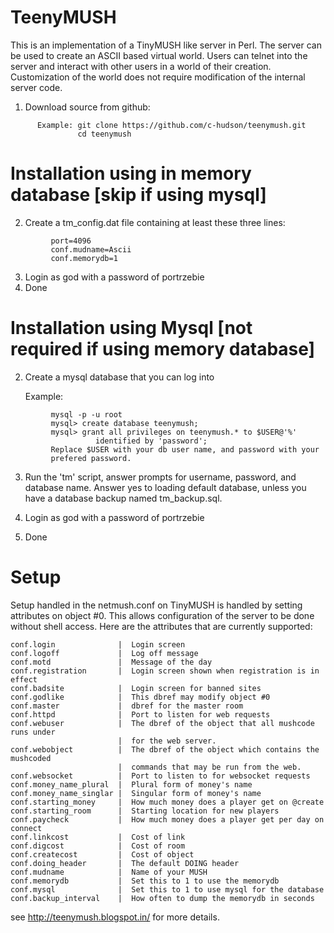 # TeenyMUSH
This is an implementation of a TinyMUSH like server in Perl. The server can
be used to create an ASCII based virtual world.
Users can telnet into the server and interact with other users in a world
of their creation. Customization of the world does not require
modification of the internal server code. 


   1. Download source from github:


```
      Example: git clone https://github.com/c-hudson/teenymush.git
               cd teenymush
```

# Installation using in memory database [skip if using mysql]
   2. Create a tm_config.dat file containing at least these three lines:

```
         port=4096
         conf.mudname=Ascii
         conf.memorydb=1
```
   3. Login as god with a password of portrzebie
   4. Done
      

# Installation using Mysql [not required if using memory database]
   2. Create a mysql database that you can log into
 
      Example:
```
         mysql -p -u root
         mysql> create database teenymush;
         mysql> grant all privileges on teenymush.* to $USER@'%'
                   identified by 'password';
         Replace $USER with your db user name, and password with your
         prefered password.
```

   3. Run the 'tm' script, answer prompts for username, password, and
      database name. Answer yes to loading default database, unless you
      have a database backup named tm_backup.sql.

   4. Login as god with a password of portrzebie

   5. Done

# Setup

Setup handled in the netmush.conf on TinyMUSH is handled by setting
attributes on object #0. This allows configuration of the server
to be done without shell access. Here are the attributes that are
currently supported:

```
conf.login              |  Login screen
conf.logoff             |  Log off message
conf.motd               |  Message of the day
conf.registration       |  Login screen shown when registration is in effect
conf.badsite            |  Login screen for banned sites
conf.godlike            |  This dbref may modify object #0
conf.master             |  dbref for the master room
conf.httpd              |  Port to listen for web requests
conf.webuser            |  The dbref of the object that all mushcode runs under
                        |  for the web server.
conf.webobject          |  The dbref of the object which contains the mushcoded
                        |  commands that may be run from the web.
conf.websocket          |  Port to listen to for websocket requests
conf.money_name_plural  |  Plural form of money's name
conf.money_name_singlar |  Singular form of money's name
conf.starting_money     |  How much money does a player get on @create
conf.starting_room      |  Starting location for new players
conf.paycheck           |  How much money does a player get per day on connect
conf.linkcost           |  Cost of link
conf.digcost            |  Cost of room
conf.createcost         |  Cost of object
conf.doing_header       |  The default DOING header
conf.mudname            |  Name of your MUSH
conf.memorydb           |  Set this to 1 to use the memorydb
conf.mysql              |  Set this to 1 to use mysql for the database
conf.backup_interval    |  How often to dump the memorydb in seconds
```

see http://teenymush.blogspot.in/ for more details.
